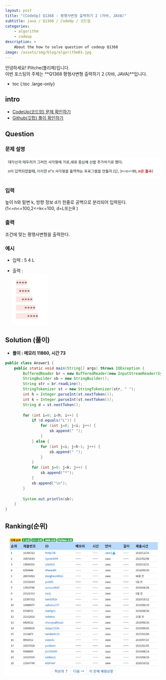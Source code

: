 ```yaml
---
layout: post
title: "[CodeUp] Q1368 : 평행사변형 출력하기 2 (자바, JAVA)"
subtitle: java / Q1368 / CodeUp / 코드업
categories:
    - algorithm
    - codeup
description: >
    About the how to solve question of codeup Q1368
image: /assets/img/blog/algorithm01.jpg
---
```


안녕하세요! Plitche(플리체)입니다.  
이번 포스팅의 주제는 **Q1368 평행사변형 출력하기 2 (자바, JAVA)**입니다.

* toc
{:toc .large-only}

## intro
* [CodeUp(코드업) 문제 확인하기](https://codeup.kr/problem.php?id=1368)  
* [Github(깃헙) 풀이 확인하기](https://github.com/plitche/CodeUp_Solution/tree/master/Q1301~Q1400/Q1368)  

## Question
### 문제 설명
![](/assets/post/codeup/Q1300~Q1399/20210926/01.JPG)  

### 입력
높이 h와 밑변 k, 방향 정보 d가 한줄로 공백으로 분리되어 입력된다.(1<=n<=100,2<=k<=100, d=L또는R )  

### 출력
조건에 맞는 평행사변형을 출력한다.  

### 예시
* 입력 : 5 4 L  

* 출력 :  
![](/assets/post/codeup/Q1300~Q1399/20210927/02.JPG)  

## Solution (풀이)
* **풀이 : 메모리 11860, 시간 73**  

```java
public class Answer1 {
    public static void main(String[] args) throws IOException {
        BufferedReader br = new BufferedReader(new InputStreamReader(System.in));
        StringBuilder sb = new StringBuilder();
        String str = br.readLine();
        StringTokenizer st = new StringTokenizer(str, " ");
        int h = Integer.parseInt(st.nextToken());
        int k = Integer.parseInt(st.nextToken());
        String d = st.nextToken();

        for (int i=0; i<h; i++) {
            if (d.equals("L")) {
                for (int j=0; j<i; j++) {
                    sb.append(" ");
                }
            } else {
                for (int j=i; j<h-1; j++) {
                    sb.append(" ");
                }
            }
            for (int j=0; j<k; j++) {
                sb.append("*");
            }
            sb.append("\n");
        }

        System.out.println(sb);
    }
}
```  

## Ranking(순위)
![](/assets/post/codeup/Q1300~Q1399/20210927/03.JPG)  